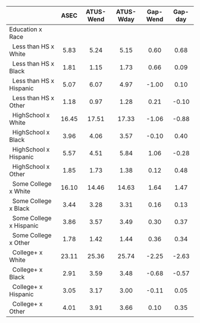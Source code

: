
|                      |         ASEC |    ATUS-Wend |    ATUS-Wday |     Gap-Wend |      Gap-day |
| -------------------- | :----------: | :----------: | :----------: | :----------: | :----------: |
| Education x Race     |              |              |              |              |              |
| &nbsp;&nbsp;Less than HS x White |         5.83 |         5.24 |         5.15 |         0.60 |         0.68 |
| &nbsp;&nbsp;Less than HS x Black |         1.81 |         1.15 |         1.73 |         0.66 |         0.09 |
| &nbsp;&nbsp;Less than HS x Hispanic |         5.07 |         6.07 |         4.97 |        -1.00 |         0.10 |
| &nbsp;&nbsp;Less than HS x Other |         1.18 |         0.97 |         1.28 |         0.21 |        -0.10 |
| &nbsp;&nbsp;HighSchool x White |        16.45 |        17.51 |        17.33 |        -1.06 |        -0.88 |
| &nbsp;&nbsp;HighSchool x Black |         3.96 |         4.06 |         3.57 |        -0.10 |         0.40 |
| &nbsp;&nbsp;HighSchool x Hispanic |         5.57 |         4.51 |         5.84 |         1.06 |        -0.28 |
| &nbsp;&nbsp;HighSchool x Other |         1.85 |         1.73 |         1.38 |         0.12 |         0.48 |
| &nbsp;&nbsp;Some College x White |        16.10 |        14.46 |        14.63 |         1.64 |         1.47 |
| &nbsp;&nbsp;Some College x Black |         3.44 |         3.28 |         3.31 |         0.16 |         0.13 |
| &nbsp;&nbsp;Some College x Hispanic |         3.86 |         3.57 |         3.49 |         0.30 |         0.37 |
| &nbsp;&nbsp;Some College x Other |         1.78 |         1.42 |         1.44 |         0.36 |         0.34 |
| &nbsp;&nbsp;College+ x White |        23.11 |        25.36 |        25.74 |        -2.25 |        -2.63 |
| &nbsp;&nbsp;College+ x Black |         2.91 |         3.59 |         3.48 |        -0.68 |        -0.57 |
| &nbsp;&nbsp;College+ x Hispanic |         3.05 |         3.17 |         3.00 |        -0.11 |         0.05 |
| &nbsp;&nbsp;College+ x Other |         4.01 |         3.91 |         3.66 |         0.10 |         0.35 |

